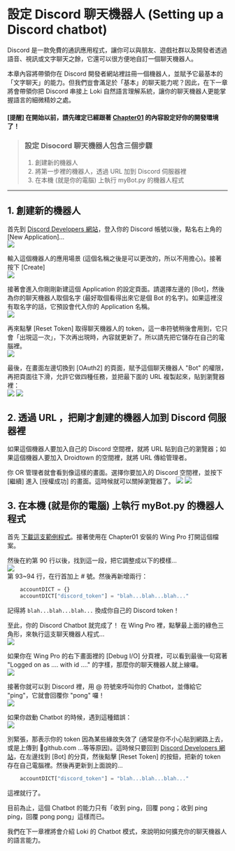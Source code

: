 # 設定 Discord 聊天機器人 (Setting up a Discord chatbot)

Discord 是一款免費的通訊應用程式，讓你可以與朋友、遊戲社群以及開發者透過語音、視訊或文字聊天之餘，它還可以很方便地自訂一個聊天機器人。

本章內容將帶領你在 Discord 開發者網站裡註冊一個機器人，並賦予它最基本的「文字聊天」的能力。但我們豈會滿足於「基本」的聊天能力呢？因此，在下一章將會帶領你把 Discord 串接上 Loki 自然語言理解系統，讓你的聊天機器人更能掌握語言的細微精妙之處。

#### [提醒] 在開始以前，請先確定已經跟著 [Chapter01](https://github.com/Droidtown/Loki_NLU_The_Handbook/blob/main/Chapter_01_Get_ready.md) 的內容設定好你的開發環境了！


> ### 設定 Disocord 聊天機器人包含三個步驟  
> 1. 創建新的機器人
> 2. 將第一步裡的機器人，透過 URL 加到 Discord 伺服器裡
> 3. 在本機 (就是你的電腦) 上執行 myBot.py 的機器人程式

----
## 1. 創建新的機器人
首先到 [Discord Developers 網站](https://discord.com/developers/)，登入你的 Discord 帳號以後，點名右上角的 [New Application]…  
  ![](./media/Chapter02_01.png)

輸入這個機器人的應用場景 (這個名稱之後是可以更改的，所以不用擔心)。接著按下 [Create]  
  ![](./media/Chapter02_02.png)

接著會進入你剛剛新建這個 Application 的設定頁面。請選擇左邊的 [Bot]，然後為你的聊天機器人取個名字 (最好取個看得出來它是個 Bot 的名字)。如果這裡沒有取名字的話，它預設會代入你的 Application 名稱。  
  ![](./media/Chapter02_03.png)
  
再來點擊 [Reset Token] 取得聊天機器人的 token，這一串符號稍後會用到，它只會「出現這一次」，下次再出現時，內容就更新了。所以請先把它儲存在自己的電腦裡。  
  ![](./media/Chapter02_04.png)
  
最後，在畫面左邊切換到 [OAuth2] 的頁面，賦予這個聊天機器人 "Bot" 的權限，再把頁面往下滑，允許它做四種任務，並把最下面的 URL 複製起來，貼到瀏覽器裡：  
  ![](./media/Chapter02_05.png)
  ![](./media/Chapter02_06.png)
  
  
## 2. 透過 URL ，把剛才創建的機器人加到 Discord 伺服器裡 
如果這個機器人要加入自己的 Discord 空間裡，就將 URL 貼到自己的瀏覽器；如果這個機器人要加入 Droidtown 的空間裡，就將 URL 傳給管理者。

你 OR 管理者就會看到像這樣的畫面。選擇你要加入的 Discord 空間裡，並按下 [繼續]  進入 [授權成功] 的畫面。這時候就可以關掉瀏覽器了。
  ![](./media/Chapter02_07.png)
  ![](./media/Chapter02_08.png)
  
  
## 3. 在本機 (就是你的電腦) 上執行 myBot.py 的機器人程式
首先 [下載這支範例程式](https://raw.githubusercontent.com/Droidtown/LokiHub/main/Discord_bot_Template/Discord_bot_ProjName.py)。接著使用在 Chapter01 安裝的 Wing Pro 打開這個檔案。

然後在約第 90 行以後，找到這一段，把它調整成以下的模樣…  
  ![](./media/Chapter02_09.png)  
第 93~94 行，在行首加上 # 號。然後再新增兩行：  
```python
    accountDICT = {}
    accountDICT["discord_token"] = "blah...blah...blah..."
```
記得將 `blah...blah...blah...` 換成你自己的 Discord token！

至此，你的 Discord Chatbot 就完成了！
在 Wing Pro 裡，點擊最上面的綠色三角形，來執行這支聊天機器人程式…  
  ![](./media/Chapter02_10.png)  
  
如果你在 Wing Pro 的右下畫面裡的 [Debug I/O] 分頁裡，可以看到最後一句寫著 "Logged on as .... with id ...." 的字樣，那麼你的聊天機器人就上線囉。  
  ![](./media/Chapter02_11.png)  

接著你就可以到 Discord 裡，用 @ 符號來呼叫你的 Chatbot，並傳給它 "ping"，它就會回覆你 "pong" 囉！  
  ![](./media/Chapter02_12.png)  
  
如果你啟動 Chatbot 的時候，遇到這種錯誤：  
  ![](./media/Chapter02_13.png)  

別緊張，那表示你的 token 因為某些緣故失效了 (通常是你不小心貼到網路上去，或是上傳到 github.com …等等原因)。這時候只要回到  [Discord Developers 網站](https://discord.com/developers/)，在左邊找到 [Bot] 的分頁，然後點擊 [Reset Token] 的按鈕，把新的 token 存在自己電腦裡。然後再更新到上面說的…
```python
    accountDICT["discord_token"] = "blah...blah...blah..."
```
這裡就行了。

目前為止，這個 Chatbot 的能力只有「收到 ping，回覆 pong；收到 ping ping，回覆 pong pong」這樣而已。

我們在下一章裡將會介紹 Loki 的 Chatbot 模式，來說明如何擴充你的聊天機器人的語言能力。